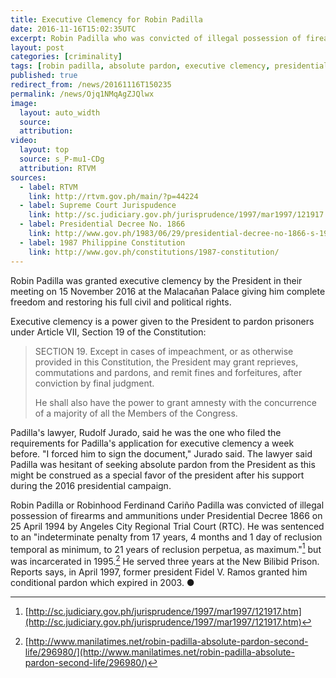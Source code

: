 ```yaml
---
title: Executive Clemency for Robin Padilla
date: 2016-11-16T15:02:35UTC
excerpt: Robin Padilla who was convicted of illegal possession of firearms on April 1994 was granted absolute pardon by the President in their meeting on 15 November 2016 at the Malacañan Palace.
layout: post
categories: [criminality]
tags: [robin padilla, absolute pardon, executive clemency, presidential decree 1866]
published: true
redirect_from: /news/20161116T150235
permalink: /news/Ojq1NMqAgZJQlwx
image:
  layout: auto_width
  source: 
  attribution: 
video:
  layout: top
  source: s_P-mu1-CDg
  attribution: RTVM
sources:
  - label: RTVM
    link: http://rtvm.gov.ph/main/?p=44224
  - label: Supreme Court Jurispudence
    link: http://sc.judiciary.gov.ph/jurisprudence/1997/mar1997/121917.htm
  - label: Presidential Decree No. 1866
    link: http://www.gov.ph/1983/06/29/presidential-decree-no-1866-s-1983/
  - label: 1987 Philippine Constitution
    link: http://www.gov.ph/constitutions/1987-constitution/
---
```


Robin Padilla was granted executive clemency by the President in their meeting on 15 November 2016 at the Malacañan Palace giving him complete freedom and restoring his full civil and political rights.

Executive clemency is a power given to the President to pardon prisoners under Article VII, Section 19 of the Constitution:

> SECTION 19. Except in cases of impeachment, or as otherwise provided in this Constitution, the President may grant reprieves, commutations and pardons, and remit fines and forfeitures, after conviction by final judgment.
>
> He shall also have the power to grant amnesty with the concurrence of a majority of all the Members of the Congress.

Padilla's lawyer, Rudolf Jurado, said he was the one who filed the requirements for Padilla's application for executive clemency a week before.
"I forced him to sign the document," Jurado said.
The lawyer said Padilla was hesitant of seeking absolute pardon from the President as this might be construed as a special favor of the president after his support during the 2016 presidential campaign.

Robin Padilla or Robinhood Ferdinand Cariño Padilla was convicted of illegal possession of firearms and ammunitions under Presidential Decree 1866 on 25 April 1994 by Angeles City Regional Trial Court (RTC). He was sentenced to an "indeterminate penalty from 17 years, 4 months and 1 day of reclusion temporal as minimum, to 21 years of reclusion perpetua, as maximum."[^1] but was incarcerated in 1995.[^2]
He served three years at the New Bilibid Prison. Reports says, in April 1997, former president Fidel V. Ramos granted him conditional pardon which expired in 2003.
&#x25cf;

[^1]: [http://sc.judiciary.gov.ph/jurisprudence/1997/mar1997/121917.htm](http://sc.judiciary.gov.ph/jurisprudence/1997/mar1997/121917.htm)
[^2]: [http://www.manilatimes.net/robin-padilla-absolute-pardon-second-life/296980/](http://www.manilatimes.net/robin-padilla-absolute-pardon-second-life/296980/)


